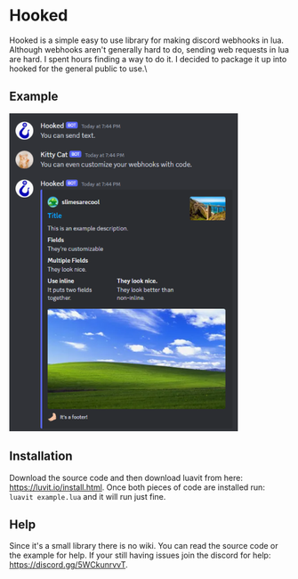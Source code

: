 # Hooked
Hooked is a simple easy to use library for making discord webhooks in lua. Although webhooks aren't generally hard to do, sending web requests in lua are hard. I spent hours finding a way to do it. I decided to package it up into hooked for the general public to use.\

## Example
<img src="example.png" alt="An image of hooked in use." width="411" height="571" />

## Installation
Download the source code and then download luavit from here: https://luvit.io/install.html. Once both pieces of code are installed run: ```luavit example.lua``` and it will run just fine.

## Help
Since it's a small library there is no wiki. You can read the source code or the example for help. If your still having issues join the discord for help: https://discord.gg/5WCkunrvvT.